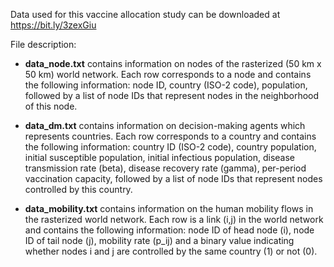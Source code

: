 Data used for this vaccine allocation study can be downloaded at https://bit.ly/3zexGiu

File description:

 * __data_node.txt__ contains information on nodes of the rasterized (50 km x 50 km) world network. Each row corresponds to a node and contains the following information: node ID, country (ISO-2 code), population, followed by a list of node IDs that represent nodes in the neighborhood of this node.

 * __data_dm.txt__ contains information on decision-making agents which represents countries. Each row corresponds to a country and contains the following information: country ID (ISO-2 code), country population, initial susceptible population, initial infectious population, disease transmission rate (beta), disease recovery rate (gamma), per-period vaccination capacity, followed by a list of node IDs that represent nodes controlled by this country.

 * __data_mobility.txt__ contains information on the human mobility flows in the rasterized world network. Each row is a link (i,j) in the world network and contains the following information: node ID of head node (i), node ID of tail node (j), mobility rate (p_ij) and a binary value indicating whether nodes i and j are controlled by the same country (1) or not (0).
